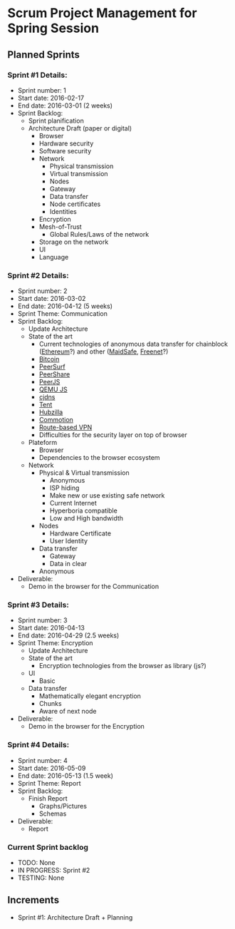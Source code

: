 # Scrum Project Management for Spring Session

## Planned Sprints
### Sprint #1 Details:
  - Sprint number: 1
  - Start date: 2016-02-17
  - End date: 2016-03-01 (2 weeks)
  - Sprint Backlog:
    - Sprint planification
    - Architecture Draft (paper or digital)
      - Browser
      - Hardware security
      - Software security
      - Network
        - Physical transmission
        - Virtual transmission
        - Nodes
        - Gateway
        - Data transfer
        - Node certificates
        - Identities
      - Encryption
      - Mesh-of-Trust
        - Global Rules/Laws of the network
      - Storage on the network
      - UI
      - Language

### Sprint #2 Details:
  - Sprint number: 2
  - Start date: 2016-03-02
  - End date: 2016-04-12 (5 weeks)
  - Sprint Theme: Communication
  - Sprint Backlog:
    - Update Architecture
    - State of the art
      - Current technologies of anonymous data transfer for chainblock ([Ethereum](https://www.ethereum.org)?) and other ([MaidSafe](http://maidsafe.net), [Freenet](https://freenetproject.org)?)
      - [Bitcoin](https://bitcoin.org/en/)
      - [PeerSurf](https://github.com/matthaywardwebdesign/PeerSurf)
      - [PeerShare](https://github.com/cuonic/PeerShare)
      - [PeerJS](https://github.com/MrSwitch/peer.js)
      - [QEMU JS](http://bellard.org/jslinux/tech.html)
      - [cjdns](https://github.com/cjdelisle/cjdns/)
      - [Tent](https://tent.io)
      - [Hubzilla](http://hubzilla.org/sandbox/index.html)
      - [Commotion](https://www.commotionwireless.net)
      - [Route-based VPN](https://sc1.checkpoint.com/documents/R76/CP_R76_VPN_AdminGuide/13824.htm)
      - Difficulties for the security layer on top of browser
    - Plateform
      - Browser
      - Dependencies to the browser ecosystem
    - Network
      - Physical & Virtual transmission
        - Anonymous
        - ISP hiding
        - Make new or use existing safe network
        - Current Internet
        - Hyperboria compatible
        - Low and High bandwidth
      - Nodes
        - Hardware Certificate
        - User Identity
      - Data transfer
        - Gateway
        - Data in clear
      - Anonymous
  - Deliverable:
    - Demo in the browser for the Communication

### Sprint #3 Details:
  - Sprint number: 3
  - Start date: 2016-04-13
  - End date: 2016-04-29 (2.5 weeks)
  - Sprint Theme: Encryption
    - Update Architecture
    - State of the art
      - Encryption technologies from the browser as library (js?)
    - UI
      - Basic
    - Data transfer
      - Mathematically elegant encryption
      - Chunks
      - Aware of next node
  - Deliverable:
    - Demo in the browser for the Encryption

### Sprint #4 Details:
  - Sprint number: 4
  - Start date: 2016-05-09
  - End date: 2016-05-13 (1.5 week)
  - Sprint Theme: Report
  - Sprint Backlog:
    - Finish Report
      - Graphs/Pictures
      - Schemas
  - Deliverable:
    - Report

### Current Sprint backlog
  - TODO: None
  - IN PROGRESS: Sprint #2
  - TESTING: None

## Increments
  - Sprint #1: Architecture Draft + Planning
